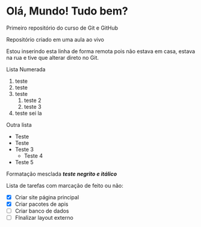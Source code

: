 # Olá, Mundo! Tudo bem?
 Primeiro repositório do curso de Git e GitHub

Repositório criado em uma aula ao vivo

Estou inserindo esta linha de forma remota pois não estava em casa, estava na rua e tive que alterar direto no Git.

Lista Numerada
1. teste
1. teste
1. teste
   1. teste 2
   1. teste 3
1. teste sei la

Outra lista
* Teste
*  Teste
*  Teste 3
      * Teste 4
* Teste 5

Formatação mesclada
__*teste negrito e itálico*__

Lista de tarefas com marcação de feito ou não:
- [x] Criar site página principal
- [x] Criar pacotes de apis
- [ ] Criar banco de dados
- [ ] FInalizar layout externo
